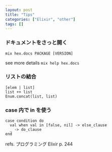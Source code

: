 ```yaml
---
layout: post
title: "Tips"
categories: ["Elixir", "other"]
tags: []
---
```


### ドキュメントをさっと開く

```
mix hex.docs PACKAGE [VERSION]
```

see more details `mix help hex.docs`

### リストの結合

```
[elem | list]
list ++ list
Enum.concat(list, list)
```

### case 内で in を使う

```
case condition do
  val when val in [false, nil] -> else_clause
  _ -> do_clause
end
```

refs. プログラミング Elixir p. 244

